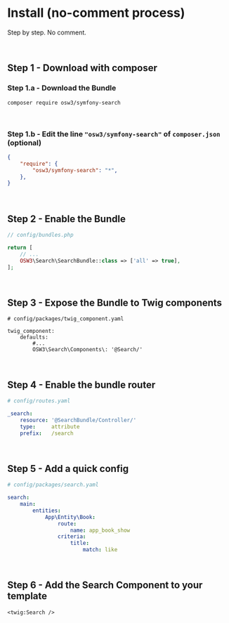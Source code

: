 # Install (no-comment process)

Step by step. No comment.

<br>

## Step 1 - Download with composer

### Step 1.a - Download the Bundle

```shell 
composer require osw3/symfony-search
```

<br>

### Step 1.b - Edit the line `"osw3/symfony-search"` of `composer.json` (optional)

```json 
{
    "require": {
        "osw3/symfony-search": "*",
    },
}
```

<br>

## Step 2 - Enable the Bundle

```php
// config/bundles.php

return [
    // ...
    OSW3\Search\SearchBundle::class => ['all' => true],
];
```

<br>

## Step 3 - Expose the Bundle to Twig components

```twig
# config/packages/twig_component.yaml

twig_component:
    defaults:
        #...
        OSW3\Search\Components\: '@Search/'
```

<br>

## Step 4 - Enable the bundle router

```yaml
# config/routes.yaml

_search:
    resource: '@SearchBundle/Controller/'
    type:     attribute
    prefix:   /search
```

<br>

## Step 5 - Add a quick config

```yaml 
# config/packages/search.yaml

search:
    main:
        entities: 
            App\Entity\Book:
                route: 
                    name: app_book_show
                criteria:
                    title:
                        match: like
```

<br>

## Step 6 - Add the Search Component to your template

```twig
<twig:Search />
```